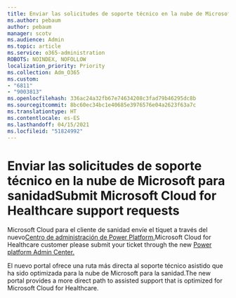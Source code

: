 ```yaml
---
title: Enviar las solicitudes de soporte técnico en la nube de Microsoft para sanidad
ms.author: pebaum
author: pebaum
manager: scotv
ms.audience: Admin
ms.topic: article
ms.service: o365-administration
ROBOTS: NOINDEX, NOFOLLOW
localization_priority: Priority
ms.collection: Adm_O365
ms.custom:
- "6811"
- "9003813"
ms.openlocfilehash: 336ac24a32fb67e74634208c3fad79b46295dc8b
ms.sourcegitcommit: 8bc60ec34bc1e40685e3976576e04a2623f63a7c
ms.translationtype: HT
ms.contentlocale: es-ES
ms.lasthandoff: 04/15/2021
ms.locfileid: "51824992"
---
```

# <a name="submit-microsoft-cloud-for-healthcare-support-requests"></a><span data-ttu-id="d4ec4-102">Enviar las solicitudes de soporte técnico en la nube de Microsoft para sanidad</span><span class="sxs-lookup"><span data-stu-id="d4ec4-102">Submit Microsoft Cloud for Healthcare support requests</span></span>

<span data-ttu-id="d4ec4-103">Microsoft Cloud para el cliente de sanidad envíe el tíquet a través del nuevo[Centro de administración de Power Platform.](https://admin.powerplatform.microsoft.com/support?newTicket&product=Flow)</span><span class="sxs-lookup"><span data-stu-id="d4ec4-103">Microsoft Cloud for Healthcare  customer please submit your ticket through the new [Power platform Admin Center.](https://admin.powerplatform.microsoft.com/support?newTicket&product=Flow)</span></span>

<span data-ttu-id="d4ec4-104">El nuevo portal ofrece una ruta más directa al soporte técnico asistido que ha sido optimizada para la nube de Microsoft para la sanidad.</span><span class="sxs-lookup"><span data-stu-id="d4ec4-104">The new portal provides a more direct path to assisted support that is optimized for  Microsoft Cloud for Healthcare.</span></span>
